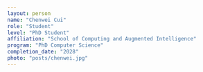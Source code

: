 ```yaml
---
layout: person
name: "Chenwei Cui"
role: "Student"
level: "PhD Student"
affiliation: "School of Computing and Augmented Intelligence"
program: "PhD Computer Science"
completion_date: "2028"
photo: "posts/chenwei.jpg"
---
```

